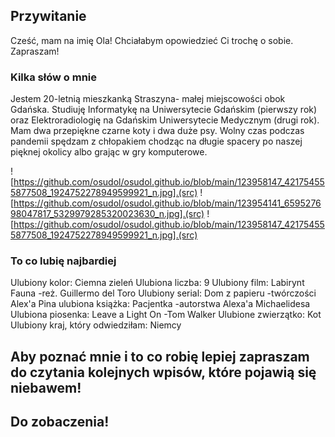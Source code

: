 ## Przywitanie

Cześć, mam na imię Ola!
Chciałabym opowiedzieć Ci trochę o sobie.
Zapraszam!





### Kilka słów o mnie

Jestem 20-letnią mieszkanką Straszyna- małej miejscowości obok Gdańska. Studiuję Informatykę na Uniwersytecie Gdańskim (pierwszy rok) oraz Elektroradiologię na Gdańskim Uniwersytecie Medycznym (drugi rok). Mam dwa przepiękne czarne koty i dwa duże psy. Wolny czas podczas pandemii spędzam z chłopakiem chodząc na długie spacery po naszej pięknej okolicy albo grając w gry komputerowe.

![https://github.com/osudol/osudol.github.io/blob/main/123958147_421754555877508_1924752278949599921_n.jpg].(src)
![https://github.com/osudol/osudol.github.io/blob/main/123954141_659527698047817_5329979285320023630_n.jpg].(src)
![https://github.com/osudol/osudol.github.io/blob/main/123958147_421754555877508_1924752278949599921_n.jpg].(src)

### To co lubię najbardiej

Ulubiony kolor: Ciemna zieleń
Ulubiona liczba: 9
Ulubiony film: Labirynt Fauna -reż. Guillermo del Toro
Ulubiony serial: Dom z papieru -twórczości Alex'a Pina
ulubiona książka: Pacjentka -autorstwa Alexa'a Michaelidesa
Ulubiona piosenka: Leave a Light On -Tom Walker
Ulubione zwierzątko: Kot
Ulubiony kraj, który odwiedziłam: Niemcy


## Aby poznać mnie i to co robię lepiej zapraszam do czytania kolejnych wpisów, które pojawią się niebawem!
## Do zobaczenia!
